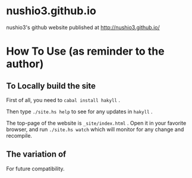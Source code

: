 nushio3.github.io
=================

nushio3's github website published at http://nushio3.github.io/


How To Use (as reminder to the author)
===================

To Locally build the site
---------
First of all, you need to `cabal install hakyll` .

Then type `./site.hs help` to see for any updates in `hakyll` .

The top-page of the website is `_site/index.html` . Open it in your favorite browser, and run `./site.hs watch`
which will monitor for any change and recompile.


The variation of
----

For future compatibility.
